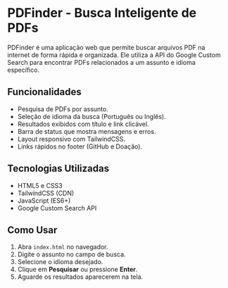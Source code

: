# PDFinder - Busca Inteligente de PDFs

PDFinder é uma aplicação web que permite buscar arquivos PDF na internet de forma rápida e organizada. Ele utiliza a API do Google Custom Search para encontrar PDFs relacionados a um assunto e idioma específico.

## Funcionalidades

- Pesquisa de PDFs por assunto.
- Seleção de idioma da busca (Português ou Inglês).
- Resultados exibidos com título e link clicável.
- Barra de status que mostra mensagens e erros.
- Layout responsivo com TailwindCSS.
- Links rápidos no footer (GitHub e Doação).

## Tecnologias Utilizadas

- HTML5 e CSS3
- TailwindCSS (CDN)
- JavaScript (ES6+)
- Google Custom Search API

## Como Usar

1. Abra `index.html` no navegador.
2. Digite o assunto no campo de busca.
3. Selecione o idioma desejado.
4. Clique em **Pesquisar** ou pressione **Enter**.
5. Aguarde os resultados aparecerem na tela.
